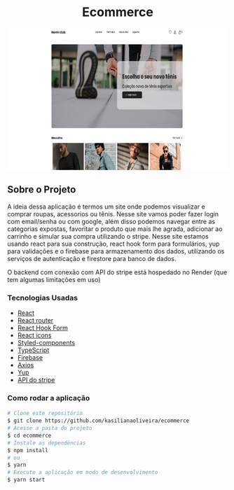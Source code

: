 <h1 style="text-align: center; font-weight: bold;">Ecommerce</h1>

<div align="center" >
  <img src="./assets/home.png" height="325" widht="600">
</div>

## Sobre o Projeto

A ideia dessa aplicação é termos um site onde podemos visualizar e comprar roupas, acessorios ou tênis. Nesse site vamos poder fazer login com email/senha ou com google, além disso podemos navegar entre as categorias expostas, favoritar o produto que mais lhe agrada, adicionar ao carrinho e simular sua compra utilizando o stripe. Nesse site estamos usando react para sua construção, react hook form para formulários, yup para validações e o firebase para armazenamento dos dados, utilizando os serviços de autenticação e firestore para banco de dados.

O backend com conexão com API do stripe está hospedado no Render (que tem algumas limitações em uso)

### Tecnologias Usadas

- [React](https://reactjs.org/)
- [React router](https://reactrouter.com/en/main)
- [React Hook Form](https://react-hook-form.com/get-started/#Handleerrors)
- [React icons](https://react-icons.github.io/react-icons)
- [Styled-components](https://styled-components.com/)
- [TypeScript](https://www.typescriptlang.org/)
- [Firebase](https://firebase.google.com/docs?gclsrc=ds&gclid=COSov8qRrf0CFUfEgQodpV4MfA&hl=pt-br)
- [Axios](https://axios-http.com/ptbr/docs/api_intro)
- [Yup](https://www.npmjs.com/package/yup)
- [API do stripe](https://stripe.com/docs/checkout/quickstart)


### Como rodar a aplicação

```bash
# Clone este repositório
$ git clone https://github.com/kasilianaoliveira/ecommerce
# Acesse a pasta do projeto
$ cd ecommerce
# Instale as dependências
$ npm install
# ou
$ yarn
# Execute a aplicação em modo de desenvolvimento
$ yarn start
```
